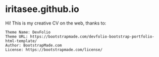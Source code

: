 # iritasee.github.io
Hi! This is my creative CV on the web, thanks to:

    
    Theme Name: DevFolio
    Theme URL: https://bootstrapmade.com/devfolio-bootstrap-portfolio-html-template/
    Author: BootstrapMade.com
    License: https://bootstrapmade.com/license/
   

